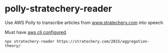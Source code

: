 # polly-stratechery-reader
Use AWS Polly to transcribe articles from www.stratechery.com into speech

Must have [aws cli configured](https://docs.aws.amazon.com/cli/latest/userguide/cli-chap-configure.html).

```
npx stratechery-reader https://stratechery.com/2015/aggregation-theory/
```
